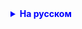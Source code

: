<details style="margin-top: 16px">
  <summary style="cursor: pointer; color: blue;"><b>На русском</b></summary>

</details>

